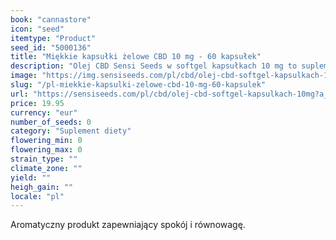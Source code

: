 ```yaml
---
book: "cannastore"
icon: "seed"
itemtype: "Product"
seed_id: "5000136"
title: "Miękkie kapsułki żelowe CBD 10 mg - 60 kapsułek"
description: "Olej CBD Sensi Seeds w softgel kapsułkach 10 mg to suplement diety zawierający kannabidiol, składnik konopi siewnej (Cannabis sativa L.). Łagodne i skuteczne."
image: "https://img.sensiseeds.com/pl/cbd/olej-cbd-softgel-kapsulkach-10mg-image.png"
slug: "/pl-miekkie-kapsulki-zelowe-cbd-10-mg-60-kapsulek"
url: "https://sensiseeds.com/pl/cbd/olej-cbd-softgel-kapsulkach-10mg?a_aid=cannastore"
price: 19.95
currency: "eur"
number_of_seeds: 0
category: "Suplement diety"
flowering_min: 0
flowering_max: 0
strain_type: ""
climate_zone: ""
yield: ""
heigh_gain: ""
locale: "pl"
---
```

Aromatyczny produkt zapewniający spokój i równowagę.
